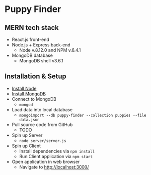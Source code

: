 # Puppy Finder

## MERN tech stack
  - React.js front-end
  - Node.js + Express back-end
    - Node v.8.12.0 and NPM v.6.4.1
  - MongoDB database
    - MongoDB shell v3.6.1

## Installation & Setup
  - [Install Node](https://nodejs.org/en/download/)
  - [Install MongoDB](https://docs.mongodb.com/manual/installation/)
  - Connect to MongoDB
    - `mongod`
  - Load data into local database
    - `mongoimport --db puppy-finder --collection puppies --file data.json`
  - Pull source code from GitHub
    - TODO
  - Spin up Server
    - `node server/server.js`
  - Spin up Client
    - Install dependencies via `npm install`
    - Run Client application via `npm start`
  - Open application in web browser
    - Navigate to [http://localhost:3000/](http://localhost:3000/)
